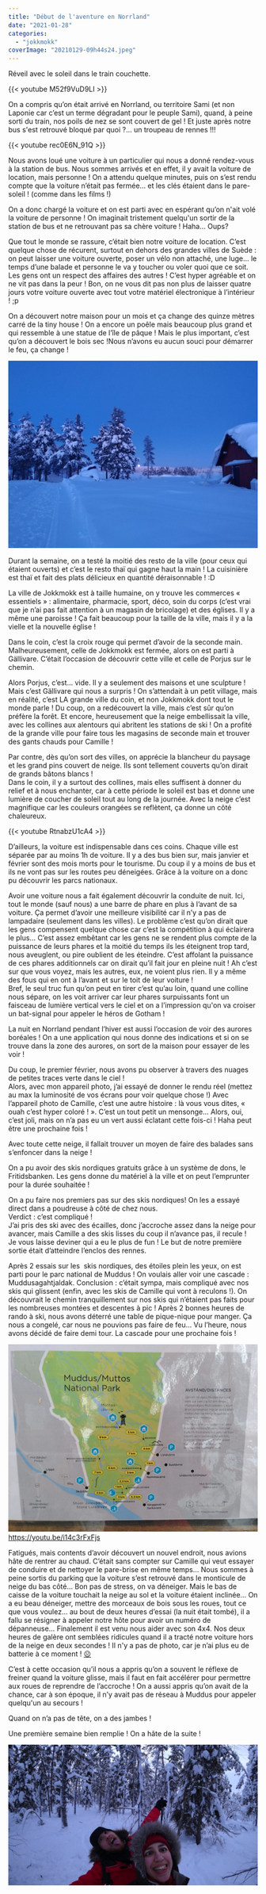 ```yaml
---
title: "Début de l'aventure en Norrland"
date: "2021-01-28"
categories: 
  - "jokkmokk"
coverImage: "20210129-09h44s24.jpeg"
---
```


Réveil avec le soleil dans le train couchette.

{{< youtube M52f9VuD9LI >}}

On a compris qu’on était arrivé en Norrland, ou territoire Sami (et non Laponie car c’est un terme dégradant pour le peuple Sami), quand, à peine sorti du train, nos poils de nez se sont couvert de gel ! Et juste après notre bus s'est retrouvé bloqué par quoi ?... un troupeau de rennes !!!

{{< youtube rec0E6N_91Q >}}

Nous avons loué une voiture à un particulier qui nous a donné rendez-vous à la station de bus. Nous sommes arrivés et en effet, il y avait la voiture de location, mais personne ! On a attendu quelque minutes, puis on s’est rendu compte que la voiture n’était pas fermée… et les clés étaient dans le pare-soleil ! (comme dans les films !)

On a donc chargé la voiture et on est parti avec en espérant qu’on n'ait volé la voiture de personne ! On imaginait tristement quelqu'un sortir de la station de bus et ne retrouvant pas sa chère voiture ! Haha... Oups?

Que tout le monde se rassure, c’était bien notre voiture de location. C’est quelque chose de récurent, surtout en dehors des grandes villes de Suède : on peut laisser une voiture ouverte, poser un vélo non attaché, une luge… le temps d’une balade et personne le va y toucher ou voler quoi que ce soit. Les gens ont un respect des affaires des autres ! C’est hyper agréable et on ne vit pas dans la peur ! Bon, on ne vous dit pas non plus de laisser quatre jours votre voiture ouverte avec tout votre matériel électronique à l’intérieur ! ;p

On a découvert notre maison pour un mois et ça change des quinze mètres carré de la tiny house ! On a encore un poêle mais beaucoup plus grand et qui ressemble à une statue de l’île de pâque ! Mais le plus important, c’est qu’on a découvert le bois sec !Nous n’avons eu aucun souci pour démarrer le feu, ça change !

![](images/20210129-15h49s25-1024x768.jpg)

Durant la semaine, on a testé la moitié des resto de la ville (pour ceux qui étaient ouverts) et c’est le resto thaï qui gagne haut la main ! La cuisinière est thaï et fait des plats délicieux en quantité déraisonnable ! :D

La ville de Jokkmokk est à taille humaine, on y trouve les commerces « essentiels » : alimentaire, pharmacie, sport, déco, soin du corps (c’est vrai que je n’ai pas fait attention à un magasin de bricolage) et des églises. Il y a même une paroisse ! Ça fait beaucoup pour la taille de la ville, mais il y a la vielle et la nouvelle église !

Dans le coin, c’est la croix rouge qui permet d’avoir de la seconde main. Malheureusement, celle de Jokkmokk est fermée, alors on est parti à Gällivare. C’était l’occasion de découvrir cette ville et celle de Porjus sur le chemin.

Alors Porjus, c’est... vide. Il y a seulement des maisons et une sculpture ! Mais c’est Gällivare qui nous a surpris ! On s’attendait à un petit village, mais en réalité, c’est LA grande ville du coin, et non Jokkmokk dont tout le monde parle ! Du coup, on a redécouvert la ville, mais c’est sûr qu’on préfère la forêt. Et encore, heureusement que la neige embellissait la ville, avec les collines aux alentours qui abritent les stations de ski ! On a profité de la grande ville pour faire tous les magasins de seconde main et trouver des gants chauds pour Camille !

Par contre, dès qu’on sort des villes, on apprécie la blancheur du paysage et les grand pins couvert de neige. Ils sont tellement couverts qu’on dirait de grands bâtons blancs !  
Dans le coin, il y a surtout des collines, mais elles suffisent à donner du relief et à nous enchanter, car à cette période le soleil est bas et donne une lumière de coucher de soleil tout au long de la journée. Avec la neige c’est magnifique car les couleurs orangées se reflètent, ça donne un côté chaleureux.

{{< youtube RtnabzU1cA4 >}}

D’ailleurs, la voiture est indispensable dans ces coins. Chaque ville est séparée par au moins 1h de voiture. Il y a des bus bien sur, mais janvier et février sont des mois morts pour le tourisme. Du coup il y a moins de bus et ils ne vont pas sur les routes peu déneigées. Grâce à la voiture on a donc pu découvrir les parcs nationaux.

Avoir une voiture nous a fait également découvrir la conduite de nuit. Ici, tout le monde (sauf nous) a une barre de phare en plus à l’avant de sa voiture. Ça permet d’avoir une meilleure visibilité car il n’y a pas de lampadaire (seulement dans les villes). Le problème c’est qu’on dirait que les gens compensent quelque chose car c’est la compétition à qui éclairera le plus… C’est assez embêtant car les gens ne se rendent plus compte de la puissance de leurs phares et la moitié du temps ils les éteignent trop tard, nous aveuglent, ou pire oublient de les éteindre. C’est affolant la puissance de ces phares additionnels car on dirait qu’il fait jour en pleine nuit ! Ah c’est sur que vous voyez, mais les autres, eux, ne voient plus rien. Il y a même des fous qui en ont à l’avant et sur le toit de leur voiture !  
Bref, le seul truc fun qu’on peut en tirer c’est qu’au loin, quand une colline nous sépare, on les voit arriver car leur phares surpuissants font un faisceau de lumière vertical vers le ciel et on a l’impression qu'on va croiser un bat-signal pour appeler le héros de Gotham !

La nuit en Norrland pendant l’hiver est aussi l’occasion de voir des aurores boréales ! On a une application qui nous donne des indications et si on se trouve dans la zone des aurores, on sort de la maison pour essayer de les voir !

Du coup, le premier février, nous avons pu observer à travers des nuages de petites traces verte dans le ciel !  
Alors, avec mon appareil photo, j’ai essayé de donner le rendu réel (mettez au max la luminosité de vos écrans pour voir quelque chose !) Avec l’appareil photo de Camille, c’est une autre histoire : là vous vous dites, « ouah c’est hyper coloré ! ». C’est un tout petit un mensonge... Alors, oui, c’est joli, mais on n’a pas eu un vert aussi éclatant cette fois-ci ! Haha peut être une prochaine fois !

Avec toute cette neige, il fallait trouver un moyen de faire des balades sans s’enfoncer dans la neige !

On a pu avoir des skis nordiques gratuits grâce à un système de dons, le Fritidsbanken. Les gens donne du matériel à la ville et on peut l’emprunter pour la durée souhaitée !

On a pu faire nos premiers pas sur des skis nordiques! On les a essayé direct dans a poudreuse à côté de chez nous.  
Verdict : c’est compliqué !  
J’ai pris des ski avec des écailles, donc j’accroche assez dans la neige pour avancer, mais Camille a des skis lisses du coup il n’avance pas, il recule !  Je vous laisse deviner qui a eu le plus de fun ! Le but de notre première sortie était d’atteindre l’enclos des rennes.

Après 2 essais sur les  skis nordiques, des étoiles plein les yeux, on est parti pour le parc national de Muddus ! On voulais aller voir une cascade : Muddusagahtjaldak. Conclusion : c’était sympa, mais compliqué avec nos skis qui glissent (enfin, avec les skis de Camille qui vont à reculons !). On découvrait le chemin tranquillement sur nos skis qui n’étaient pas faits pour les nombreuses montées et descentes à pic ! Après 2 bonnes heures de rando à ski, nous avons déterré une table de pique-nique pour manger. Ça nous a congelé, car nous ne pouvions pas faire de feu… Vu l’heure, nous avons décidé de faire demi tour. La cascade pour une prochaine fois !

![](images/20210206-11h35s13IMG_20210206_113513-2-1024x768.jpg) <https://youtu.be/i14c3rFxFjs>

Fatigués, mais contents d’avoir découvert un nouvel endroit, nous avions hâte de rentrer au chaud. C’était sans compter sur Camille qui veut essayer de conduire et de nettoyer le pare-brise en même temps… Nous sommes à peine sortis du parking que la voiture s’est retrouvé dans le monticule de neige du bas côté… Bon pas de stress, on va déneiger. Mais le bas de caisse de la voiture touchait la neige au sol et la voiture étaient inclinée… On a eu beau déneiger, mettre des morceaux de bois sous les roues, tout ce que vous voulez... au bout de deux heures d’essai (la nuit était tombé), il a fallu se résigner à appeler notre hôte pour avoir un numéro de dépanneuse… Finalement il est venu nous aider avec son 4x4. Nos deux heures de galère ont semblées ridicules quand il a tracté notre voiture hors de la neige en deux secondes ! Il n'y a pas de photo, car je n’ai plus eu de batterie à ce moment ! [☹](https://s.w.org/images/core/emoji/13.0.1/svg/2639.svg)

C’est à cette occasion qu’il nous a appris qu’on a souvent le réflexe de freiner quand la voiture glisse, mais il faut en fait accélérer pour permettre aux roues de reprendre de l’accroche ! On a aussi appris qu’on avait de la chance, car à son époque, il n’y avait pas de réseau à Muddus pour appeler quelqu'un au secours !

Quand on n’a pas de tête, on a des jambes !

Une première semaine bien remplie ! On a hâte de la suite !

![](images/20210204-15h14s32-1024x576.jpg)
